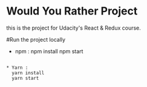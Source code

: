 # Would You Rather Project

this is the project for Udacity's React & Redux course.

#Run the project locally

- npm :
  npm install
  npm start

```

* Yarn :
  yarn install
  yarn start
```
